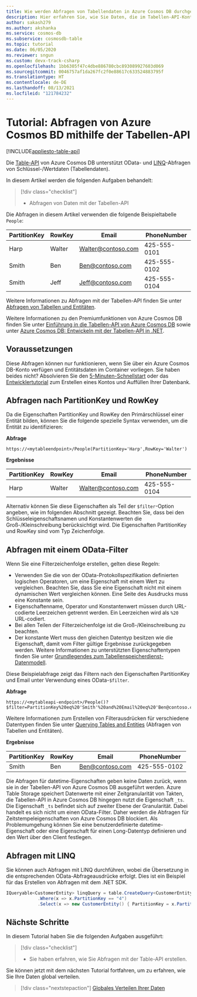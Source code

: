 ```yaml
---
title: Wie werden Abfragen von Tabellendaten in Azure Cosmos DB durchgeführt?
description: Hier erfahren Sie, wie Sie Daten, die im Tabellen-API-Konto für Azure Cosmos DB gespeichert sind, mithilfe von OData-Filtern und LINQ-Abfragen abfragen.
author: sakash279
ms.author: akshanka
ms.service: cosmos-db
ms.subservice: cosmosdb-table
ms.topic: tutorial
ms.date: 06/05/2020
ms.reviewer: sngun
ms.custom: devx-track-csharp
ms.openlocfilehash: 1bb6305f47c4dbe886780cbc893089927603d069
ms.sourcegitcommit: 0046757af1da267fc2f0e88617c633524883795f
ms.translationtype: HT
ms.contentlocale: de-DE
ms.lasthandoff: 08/13/2021
ms.locfileid: "121784232"
---
```

# <a name="tutorial-query-azure-cosmos-db-by-using-the-table-api"></a>Tutorial: Abfragen von Azure Cosmos BD mithilfe der Tabellen-API
[!INCLUDE[appliesto-table-api](../includes/appliesto-table-api.md)]

Die [Table-API](introduction.md) von Azure Cosmos DB unterstützt OData- und [LINQ](/rest/api/storageservices/fileservices/writing-linq-queries-against-the-table-service)-Abfragen von Schlüssel-/Wertdaten (Tabellendaten).  

In diesem Artikel werden die folgenden Aufgaben behandelt:

> [!div class="checklist"]
> * Abfragen von Daten mit der Tabellen-API

Die Abfragen in diesem Artikel verwenden die folgende Beispieltabelle `People`:

| PartitionKey | RowKey | Email | PhoneNumber |
| --- | --- | --- | --- |
| Harp | Walter | Walter@contoso.com| 425-555-0101 |
| Smith | Ben | Ben@contoso.com| 425-555-0102 |
| Smith | Jeff | Jeff@contoso.com| 425-555-0104 |

Weitere Informationen zu Abfragen mit der Tabellen-API finden Sie unter [Abfragen von Tabellen und Entitäten](/rest/api/storageservices/fileservices/querying-tables-and-entities).

Weitere Informationen zu den Premiumfunktionen von Azure Cosmos DB finden Sie unter [Einführung in die Tabellen-API von Azure Cosmos DB](introduction.md) sowie unter [Azure Cosmos DB: Entwickeln mit der Tabellen-API in .NET](tutorial-develop-table-dotnet.md).

## <a name="prerequisites"></a>Voraussetzungen

Diese Abfragen können nur funktionieren, wenn Sie über ein Azure Cosmos DB-Konto verfügen und Entitätsdaten im Container vorliegen. Sie haben beides nicht? Absolvieren Sie den [5-Minuten-Schnellstart](create-table-dotnet.md) oder das [Entwicklertutorial](tutorial-develop-table-dotnet.md) zum Erstellen eines Kontos und Auffüllen Ihrer Datenbank.

## <a name="query-on-partitionkey-and-rowkey"></a>Abfragen nach PartitionKey und RowKey

Da die Eigenschaften PartitionKey und RowKey den Primärschlüssel einer Entität bilden, können Sie die folgende spezielle Syntax verwenden, um die Entität zu identifizieren:

**Abfrage**

```
https://<mytableendpoint>/People(PartitionKey='Harp',RowKey='Walter')  
```

**Ergebnisse**

| PartitionKey | RowKey | Email | PhoneNumber |
| --- | --- | --- | --- |
| Harp | Walter | Walter@contoso.com| 425-555-0104 |

Alternativ können Sie diese Eigenschaften als Teil der `$filter`-Option angeben, wie im folgenden Abschnitt gezeigt. Beachten Sie, dass bei den Schlüsseleigenschaftsnamen und Konstantenwerten die Groß-/Kleinschreibung berücksichtigt wird. Die Eigenschaften PartitionKey und RowKey sind vom Typ Zeichenfolge.

## <a name="query-by-using-an-odata-filter"></a>Abfragen mit einem OData-Filter

Wenn Sie eine Filterzeichenfolge erstellen, gelten diese Regeln:

* Verwenden Sie die von der OData-Protokollspezifikation definierten logischen Operatoren, um eine Eigenschaft mit einem Wert zu vergleichen. Beachten Sie, dass Sie eine Eigenschaft nicht mit einem dynamischen Wert vergleichen können. Eine Seite des Ausdrucks muss eine Konstante sein.
* Eigenschaftenname, Operator und Konstantenwert müssen durch URL-codierte Leerzeichen getrennt werden. Ein Leerzeichen wird als `%20` URL-codiert.
* Bei allen Teilen der Filterzeichenfolge ist die Groß-/Kleinschreibung zu beachten.
* Der konstante Wert muss den gleichen Datentyp besitzen wie die Eigenschaft, damit vom Filter gültige Ergebnisse zurückgegeben werden. Weitere Informationen zu unterstützten Eigenschaftentypen finden Sie unter [Grundlegendes zum Tabellenspeicherdienst-Datenmodell](/rest/api/storageservices/understanding-the-table-service-data-model).

Diese Beispielabfrage zeigt das Filtern nach den Eigenschaften PartitionKey und Email unter Verwendung eines OData-`$filter`.

**Abfrage**

```
https://<mytableapi-endpoint>/People()?$filter=PartitionKey%20eq%20'Smith'%20and%20Email%20eq%20'Ben@contoso.com'
```

Weitere Informationen zum Erstellen von Filterausdrücken für verschiedene Datentypen finden Sie unter [Querying Tables and Entities](/rest/api/storageservices/querying-tables-and-entities) (Abfragen von Tabellen und Entitäten).

**Ergebnisse**

| PartitionKey | RowKey | Email | PhoneNumber |
| --- | --- | --- | --- |
| Smith |Ben | Ben@contoso.com| 425-555-0102 |

Die Abfragen für datetime-Eigenschaften geben keine Daten zurück, wenn sie in der Tabellen-API von Azure Cosmos DB ausgeführt werden. Azure Table Storage speichert Datenwerte mit einer Zeitgranularität von Takten, die Tabellen-API in Azure Cosmos DB hingegen nutzt die Eigenschaft `_ts`. Die Eigenschaft `_ts` befindet sich auf zweiter Ebene der Granularität. Dabei handelt es sich nicht um einen OData-Filter. Daher werden die Abfragen für Zeitstempeleigenschaften von Azure Cosmos DB blockiert. Als Problemumgehung können Sie eine benutzerdefinierte datetime-Eigenschaft oder eine Eigenschaft für einen Long-Datentyp definieren und den Wert über den Client festlegen.

## <a name="query-by-using-linq"></a>Abfragen mit LINQ 
Sie können auch Abfragen mit LINQ durchführen, wobei die Übersetzung in die entsprechenden OData-Abfrageausdrücke erfolgt. Dies ist ein Beispiel für das Erstellen von Abfragen mit dem .NET SDK.

```csharp
IQueryable<CustomerEntity> linqQuery = table.CreateQuery<CustomerEntity>()
            .Where(x => x.PartitionKey == "4")
            .Select(x => new CustomerEntity() { PartitionKey = x.PartitionKey, RowKey = x.RowKey, Email = x.Email });
```

## <a name="next-steps"></a>Nächste Schritte

In diesem Tutorial haben Sie die folgenden Aufgaben ausgeführt:

> [!div class="checklist"]
> * Sie haben erfahren, wie Sie Abfragen mit der Table-API erstellen.

Sie können jetzt mit dem nächsten Tutorial fortfahren, um zu erfahren, wie Sie Ihre Daten global verteilen.

> [!div class="nextstepaction"]
> [Globales Verteilen Ihrer Daten](tutorial-global-distribution-table.md)
